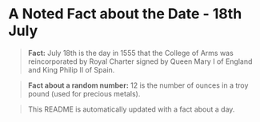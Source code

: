 
# A Noted Fact about the Date - 18th July

> **Fact:** July 18th is the day in 1555 that the College of Arms was reincorporated by Royal Charter signed by Queen Mary I of England and King Philip II of Spain.

> **Fact about a random number:** 12 is the number of ounces in a troy pound (used for precious metals).

> This README is automatically updated with a fact about a day.
